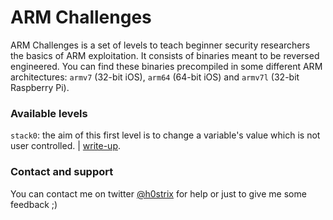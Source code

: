 # ARM Challenges
ARM Challenges is a set of levels to teach beginner security researchers the basics of ARM exploitation. It consists of binaries meant to be reversed engineered. You can find these binaries precompiled in some different ARM architectures: `armv7` (32-bit iOS), `arm64` (64-bit iOS) and `armv7l`  (32-bit Raspberry Pi).

### Available levels
`stack0`: the aim of this first level is to change a variable's value which is not user controlled. |  [write-up](https://h0strix.github.io/write-ups/stack0-write-up/).

### Contact and support
You can contact me on twitter [@h0strix](https://twitter.com/h0strix) for help or just to give me some feedback ;)
